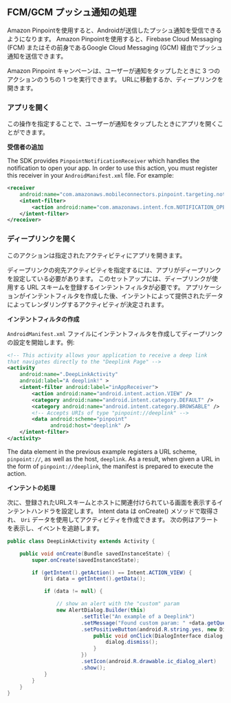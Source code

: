 ## FCM/GCM プッシュ通知の処理

Amazon Pinpointを使用すると、Androidが送信したプッシュ通知を受信できるようになります。 Amazon Pinpointを使用すると、Firebase Cloud Messaging (FCM) またはその前身であるGoogle Cloud Messaging (GCM) 経由でプッシュ通知を送信できます。

Amazon Pinpoint キャンペーンは、ユーザーが通知をタップしたときに 3 つのアクションのうちの 1 つを実行できます。 URLに移動するか、ディープリンクを開きます。

### アプリを開く

この操作を指定することで、ユーザーが通知をタップしたときにアプリを開くことができます。

**受信者の追加**

The SDK provides `PinpointNotificationReceiver` which handles the notification to open your app. In order to use this action, you must register this receiver in your `AndroidManifest.xml` file. For example:

```xml
<receiver
    android:name="com.amazonaws.mobileconnectors.pinpoint.targeting.notification.PinpointNotificationReceiver" android:exported="false" >
    <intent-filter>
        <action android:name="com.amazonaws.intent.fcm.NOTIFICATION_OPEN" />
    </intent-filter>
</receiver>
```

### ディープリンクを開く

このアクションは指定されたアクティビティにアプリを開きます。

ディープリンクの宛先アクティビティを指定するには、アプリがディープリンクを設定している必要があります。 このセットアップには、ディープリンクが使用する URL スキームを登録するインテントフィルタが必要です。 アプリケーションがインテントフィルタを作成した後、インテントによって提供されたデータによってレンダリングするアクティビティが決定されます。

**インテントフィルタの作成**

`AndroidManifest.xml` ファイルにインテントフィルタを作成してディープリンクの設定を開始します。例:

```xml
<!-- This activity allows your application to receive a deep link
that navigates directly to the "Deeplink Page" -->
<activity
    android:name=".DeepLinkActivity"
    android:label="A deeplink!" >
    <intent-filter android:label="inAppReceiver">
        <action android:name="android.intent.action.VIEW" />
        <category android:name="android.intent.category.DEFAULT" />
        <category android:name="android.intent.category.BROWSABLE" />
        <!-- Accepts URIs of type "pinpoint://deeplink" -->
        <data android:scheme="pinpoint"
              android:host="deeplink" />
    </intent-filter>
</activity>
```

The data element in the previous example registers a URL scheme, `pinpoint://`, as well as the host, `deeplink`. As a result, when given a URL in the form of `pinpoint://deeplink`, the manifest is prepared to execute the action.

**インテントの処理**

次に、登録されたURLスキームとホストに関連付けられている画面を表示するインテントハンドラを設定します。 Intent data は onCreate() メソッドで取得され、 `Uri` データを使用してアクティビティを作成できます。 次の例はアラートを表示し、イベントを追跡します。

```java
public class DeepLinkActivity extends Activity {

    public void onCreate(Bundle savedInstanceState) {
        super.onCreate(savedInstanceState);

        if (getIntent().getAction() == Intent.ACTION_VIEW) {
            Uri data = getIntent().getData();

            if (data != null) {

                // show an alert with the "custom" param
                new AlertDialog.Builder(this)
                        .setTitle("An example of a Deeplink")
                        .setMessage("Found custom param: " +data.getQueryParameter("custom"))
                        .setPositiveButton(android.R.string.yes, new DialogInterface.OnClickListener() {
                            public void onClick(DialogInterface dialog, int which) {
                                dialog.dismiss();
                            }
                        })
                        .setIcon(android.R.drawable.ic_dialog_alert)
                        .show();
            }
        }
    }
}
```
